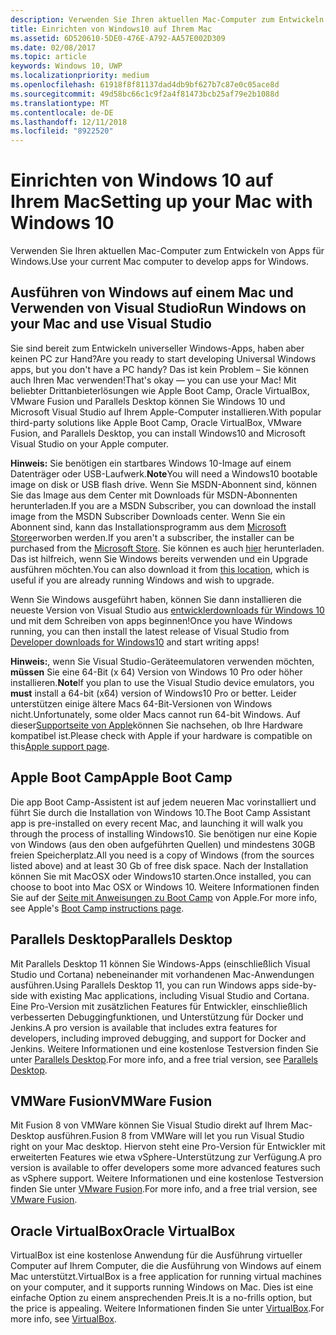 ```yaml
---
description: Verwenden Sie Ihren aktuellen Mac-Computer zum Entwickeln von Apps für Windows.
title: Einrichten von Windows10 auf Ihrem Mac
ms.assetid: 6D520610-5DE0-476E-A792-AA57E002D309
ms.date: 02/08/2017
ms.topic: article
keywords: Windows 10, UWP
ms.localizationpriority: medium
ms.openlocfilehash: 61918f8f81137dad4db9bf627b7c87e0c05ace8d
ms.sourcegitcommit: 49d58bc66c1c9f2a4f81473bcb25af79e2b1088d
ms.translationtype: MT
ms.contentlocale: de-DE
ms.lasthandoff: 12/11/2018
ms.locfileid: "8922520"
---
```

# <a name="setting-up-your-mac-with-windows-10"></a><span data-ttu-id="5cce4-104">Einrichten von Windows 10 auf Ihrem Mac</span><span class="sxs-lookup"><span data-stu-id="5cce4-104">Setting up your Mac with Windows 10</span></span>


<span data-ttu-id="5cce4-105">Verwenden Sie Ihren aktuellen Mac-Computer zum Entwickeln von Apps für Windows.</span><span class="sxs-lookup"><span data-stu-id="5cce4-105">Use your current Mac computer to develop apps for Windows.</span></span>

## <a name="run-windows-on-your-mac-and-use-visual-studio"></a><span data-ttu-id="5cce4-106">Ausführen von Windows auf einem Mac und Verwenden von Visual Studio</span><span class="sxs-lookup"><span data-stu-id="5cce4-106">Run Windows on your Mac and use Visual Studio</span></span>

<span data-ttu-id="5cce4-107">Sie sind bereit zum Entwickeln universeller Windows-Apps, haben aber keinen PC zur Hand?</span><span class="sxs-lookup"><span data-stu-id="5cce4-107">Are you ready to start developing Universal Windows apps, but you don't have a PC handy?</span></span> <span data-ttu-id="5cce4-108">Das ist kein Problem – Sie können auch Ihren Mac verwenden!</span><span class="sxs-lookup"><span data-stu-id="5cce4-108">That's okay — you can use your Mac!</span></span> <span data-ttu-id="5cce4-109">Mit beliebter Drittanbieterlösungen wie Apple Boot Camp, Oracle VirtualBox, VMware Fusion und Parallels Desktop können Sie Windows 10 und Microsoft Visual Studio auf Ihrem Apple-Computer installieren.</span><span class="sxs-lookup"><span data-stu-id="5cce4-109">With popular third-party solutions like Apple Boot Camp, Oracle VirtualBox, VMware Fusion, and Parallels Desktop, you can install Windows10 and Microsoft Visual Studio on your Apple computer.</span></span>

<span data-ttu-id="5cce4-110">**Hinweis:** Sie benötigen ein startbares Windows 10-Image auf einem Datenträger oder USB-Laufwerk.</span><span class="sxs-lookup"><span data-stu-id="5cce4-110">**Note**You will need a Windows10 bootable image on disk or USB flash drive.</span></span> <span data-ttu-id="5cce4-111">Wenn Sie MSDN-Abonnent sind, können Sie das Image aus dem Center mit Downloads für MSDN-Abonnenten herunterladen.</span><span class="sxs-lookup"><span data-stu-id="5cce4-111">If you are a MSDN Subscriber, you can download the install image from the MSDN Subscriber Downloads center.</span></span> <span data-ttu-id="5cce4-112">Wenn Sie ein Abonnent sind, kann das Installationsprogramm aus dem [Microsoft Store](http://apps.microsoft.com/windows/app)erworben werden.</span><span class="sxs-lookup"><span data-stu-id="5cce4-112">If you aren't a subscriber, the installer can be purchased from the [Microsoft Store](http://apps.microsoft.com/windows/app).</span></span> <span data-ttu-id="5cce4-113">Sie können es auch [hier](http://go.microsoft.com/fwlink/?LinkId=623906) herunterladen. Das ist hilfreich, wenn Sie Windows bereits verwenden und ein Upgrade ausführen möchten.</span><span class="sxs-lookup"><span data-stu-id="5cce4-113">You can also download it from [this location](http://go.microsoft.com/fwlink/?LinkId=623906), which is useful if you are already running Windows and wish to upgrade.</span></span>

<span data-ttu-id="5cce4-114">Wenn Sie Windows ausgeführt haben, können Sie dann installieren die neueste Version von Visual Studio aus [entwicklerdownloads für Windows 10](https://developer.microsoft.com/en-us/windows/downloads) und mit dem Schreiben von apps beginnen!</span><span class="sxs-lookup"><span data-stu-id="5cce4-114">Once you have Windows running, you can then install the latest release of Visual Studio from [Developer downloads for Windows10](https://developer.microsoft.com/en-us/windows/downloads) and start writing apps!</span></span>

<span data-ttu-id="5cce4-115">**Hinweis:**, wenn Sie Visual Studio-Geräteemulatoren verwenden möchten, **müssen** Sie eine 64-Bit (x 64) Version von Windows 10 Pro oder höher installieren.</span><span class="sxs-lookup"><span data-stu-id="5cce4-115">**Note**If you plan to use the Visual Studio device emulators, you **must** install a 64-bit (x64) version of Windows10 Pro or better.</span></span> <span data-ttu-id="5cce4-116">Leider unterstützen einige ältere Macs 64-Bit-Versionen von Windows nicht.</span><span class="sxs-lookup"><span data-stu-id="5cce4-116">Unfortunately, some older Macs cannot run 64-bit Windows.</span></span> <span data-ttu-id="5cce4-117">Auf dieser[Supportseite von Apple](http://go.microsoft.com/fwlink/p/?LinkID=397959)können Sie nachsehen, ob Ihre Hardware kompatibel ist.</span><span class="sxs-lookup"><span data-stu-id="5cce4-117">Please check with Apple if your hardware is compatible on this[Apple support page](http://go.microsoft.com/fwlink/p/?LinkID=397959).</span></span>

## <a name="apple-boot-camp"></a><span data-ttu-id="5cce4-118">Apple Boot Camp</span><span class="sxs-lookup"><span data-stu-id="5cce4-118">Apple Boot Camp</span></span>

<span data-ttu-id="5cce4-119">Die app Boot Camp-Assistent ist auf jedem neueren Mac vorinstalliert und führt Sie durch die Installation von Windows 10.</span><span class="sxs-lookup"><span data-stu-id="5cce4-119">The Boot Camp Assistant app is pre-installed on every recent Mac, and launching it will walk you through the process of installing Windows10.</span></span> <span data-ttu-id="5cce4-120">Sie benötigen nur eine Kopie von Windows (aus den oben aufgeführten Quellen) und mindestens 30GB freien Speicherplatz.</span><span class="sxs-lookup"><span data-stu-id="5cce4-120">All you need is a copy of Windows (from the sources listed above) and at least 30 Gb of free disk space.</span></span> <span data-ttu-id="5cce4-121">Nach der Installation können Sie mit MacOSX oder Windows10 starten.</span><span class="sxs-lookup"><span data-stu-id="5cce4-121">Once installed, you can choose to boot into Mac OSX or Windows 10.</span></span> <span data-ttu-id="5cce4-122">Weitere Informationen finden Sie auf der [Seite mit Anweisungen zu Boot Camp](http://go.microsoft.com/fwlink/?LinkId=623912) von Apple.</span><span class="sxs-lookup"><span data-stu-id="5cce4-122">For more info, see Apple's [Boot Camp instructions page](http://go.microsoft.com/fwlink/?LinkId=623912).</span></span>

## <a name="parallels-desktop"></a><span data-ttu-id="5cce4-123">Parallels Desktop</span><span class="sxs-lookup"><span data-stu-id="5cce4-123">Parallels Desktop</span></span>

<span data-ttu-id="5cce4-124">Mit Parallels Desktop 11 können Sie Windows-Apps (einschließlich Visual Studio und Cortana) nebeneinander mit vorhandenen Mac-Anwendungen ausführen.</span><span class="sxs-lookup"><span data-stu-id="5cce4-124">Using Parallels Desktop 11, you can run Windows apps side-by-side with existing Mac applications, including Visual Studio and Cortana.</span></span> <span data-ttu-id="5cce4-125">Eine Pro-Version mit zusätzlichen Features für Entwickler, einschließlich verbesserten Debuggingfunktionen, und Unterstützung für Docker und Jenkins.</span><span class="sxs-lookup"><span data-stu-id="5cce4-125">A pro version is available that includes extra features for developers, including improved debugging, and support for Docker and Jenkins.</span></span> <span data-ttu-id="5cce4-126">Weitere Informationen und eine kostenlose Testversion finden Sie unter [Parallels Desktop](http://go.microsoft.com/fwlink/p/?LinkId=281827).</span><span class="sxs-lookup"><span data-stu-id="5cce4-126">For more info, and a free trial version, see [Parallels Desktop](http://go.microsoft.com/fwlink/p/?LinkId=281827).</span></span>

## <a name="vmware-fusion"></a><span data-ttu-id="5cce4-127">VMWare Fusion</span><span class="sxs-lookup"><span data-stu-id="5cce4-127">VMWare Fusion</span></span>

<span data-ttu-id="5cce4-128">Mit Fusion 8 von VMWare können Sie Visual Studio direkt auf Ihrem Mac-Desktop ausführen.</span><span class="sxs-lookup"><span data-stu-id="5cce4-128">Fusion 8 from VMWare will let you run Visual Studio right on your Mac desktop.</span></span> <span data-ttu-id="5cce4-129">Hiervon steht eine Pro-Version für Entwickler mit erweiterten Features wie etwa vSphere-Unterstützung zur Verfügung.</span><span class="sxs-lookup"><span data-stu-id="5cce4-129">A pro version is available to offer developers some more advanced features such as vSphere support.</span></span> <span data-ttu-id="5cce4-130">Weitere Informationen und eine kostenlose Testversion finden Sie unter [VMware Fusion](http://go.microsoft.com/fwlink/p/?LinkId=281826).</span><span class="sxs-lookup"><span data-stu-id="5cce4-130">For more info, and a free trial version, see [VMware Fusion](http://go.microsoft.com/fwlink/p/?LinkId=281826).</span></span>

## <a name="oracle-virtualbox"></a><span data-ttu-id="5cce4-131">Oracle VirtualBox</span><span class="sxs-lookup"><span data-stu-id="5cce4-131">Oracle VirtualBox</span></span>

<span data-ttu-id="5cce4-132">VirtualBox ist eine kostenlose Anwendung für die Ausführung virtueller Computer auf Ihrem Computer, die die Ausführung von Windows auf einem Mac unterstützt.</span><span class="sxs-lookup"><span data-stu-id="5cce4-132">VirtualBox is a free application for running virtual machines on your computer, and it supports running Windows on Mac.</span></span> <span data-ttu-id="5cce4-133">Dies ist eine einfache Option zu einem ansprechenden Preis.</span><span class="sxs-lookup"><span data-stu-id="5cce4-133">It is a no-frills option, but the price is appealing.</span></span> <span data-ttu-id="5cce4-134">Weitere Informationen finden Sie unter [VirtualBox](http://go.microsoft.com/fwlink/p/?LinkId=280599).</span><span class="sxs-lookup"><span data-stu-id="5cce4-134">For more info, see [VirtualBox](http://go.microsoft.com/fwlink/p/?LinkId=280599).</span></span>

